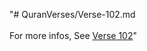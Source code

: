 "# QuranVerses/Verse-102.md <br> <br>For more infos, See [Verse 102](https://www.quranbookk.com/quran/search?q=102)"